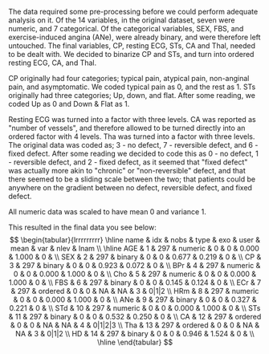 The data required some pre-processing before we could perform adequate analysis on it. Of the 14 variables, in the original dataset, seven were numeric, and 7 categorical. Of the categorical variables, SEX, FBS, and exercise-induced angina (ANe),  were already binary, and were therefore left untouched. The final variables, CP, resting ECG, STs, CA and Thal, needed to be dealt with. We decided to binarize CP and STs, and turn into ordered resting ECG, CA, and Thal. 

CP originally had four categories; typical pain, atypical pain, non-anginal pain, and asymptomatic. We coded typical pain as 0, and the rest as 1. STs originally had three categories; Up, down, and flat. After some reading, we coded Up as 0 and Down & Flat as 1. 

Resting ECG was turned into a factor with three levels. CA was reported as "number of vessels", and therefore allowed to be turned directly into an ordered factor with 4 levels. Tha was turned into a factor with three levels. The original data was coded as; 3 - no defect, 7 - reversible defect, and 6 - fixed defect. After some reading we decided to code this as 0 - no defect, 1 - reversible defect, and 2 - fixed defect, as it seemed that "fixed defect" was actually more akin to "chronic" or "non-reversible" defect, and that there seemed to be a sliding scale between the two; that patients could be anywhere on the gradient between no defect, reversible defect, and fixed defect.

All numeric data was scaled to have mean 0 and variance 1.

This resulted in the final data you see below:
$$
\begin{tabular}{lrrrrrrrrr} 
\hline name & idx & nobs & type & exo & user & mean & var & nlev & lnam \\
\hline AGE & 1 & 297 & numeric & 0 & 0 & 0.000 & 1.000 & 0 & \\ 
SEX & 2 & 297 & binary & 0 & 0 & 0.677 & 0.219 & 0 & \\ 
CP & 3 & 297 & binary & 0 & 0 & 0.923 & 0.072 & 0 & \\
BPr & 4 & 297 & numeric & 0 & 0 & 0.000 & 1.000 & 0 & \\
Cho & 5 & 297 & numeric & 0 & 0 & 0.000 & 1.000 & 0 & \\
FBS & 6 & 297 & binary & 0 & 0 & 0.145 & 0.124 & 0 & \\
ECr & 7 & 297 & ordered & 0 & 0 & NA & NA & 3 & 0|1|2 \\
HRm & 8 & 297 & numeric & 0 & 0 & 0.000 & 1.000 & 0 & \\
ANe & 9 & 297 & binary & 0 & 0 & 0.327 & 0.221 & 0 & \\
STd & 10 & 297 & numeric & 0 & 0 & 0.000 & 1.000 & 0 & \\
STs & 11 & 297 & binary & 0 & 0 & 0.532 & 0.250 & 0 & \\
CA & 12 & 297 & ordered & 0 & 0 & NA & NA & 4 & 0|1|2|3 \\
Tha & 13 & 297 & ordered & 0 & 0 & NA & NA & 3 & 0|1|2 \\
HD & 14 & 297 & binary & 0 & 0 & 0.946 & 1.524 & 0 & \\
\hline \end{tabular}
$$
